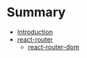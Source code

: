 # Summary

* [Introduction](readme.md)
* [react-router](react-router.md)
  * [react-router-dom](react-router/react-router-dom.md)

